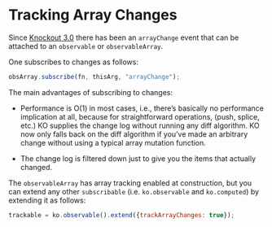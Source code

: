 
# Tracking Array Changes

Since [Knockout 3.0](http://blog.stevensanderson.com/2013/10/08/knockout-3-0-release-candidate-available/)
there has been an `arrayChange` event that can be attached to an `observable`
or `observableArray`.

One subscribes to changes as follows:

```javascript
obsArray.subscribe(fn, thisArg, "arrayChange");
```

The main advantages of subscribing to changes:

- Performance is O(1) in most cases, i.e., there’s basically no performance implication at all, because for straightforward operations, (push, splice, etc.) KO supplies the change log without running any diff algorithm. KO now only falls back on the diff algorithm if you’ve made an arbitrary change without using a typical array mutation function.

- The change log is filtered down just to give you the items that actually changed.


The `observableArray` has array tracking enabled at construction, but
you can extend any other `subscribable` (i.e. `ko.observable` and `ko.computed`) by extending it as follows:

```javascript
trackable = ko.observable().extend({trackArrayChanges: true});
```


<live-example params='id: "arraychange"'></live-example>
